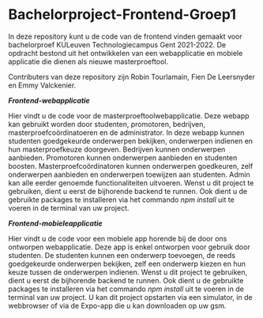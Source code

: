 # Bachelorproject-Frontend-Groep1
In deze repository kunt u de code van de frontend vinden gemaakt voor bachelorproef KULeuven Technologiecampus Gent 2021-2022. De opdracht bestond uit het ontwikkelen van een webapplicatie en mobiele applicatie die dienen als nieuwe masterproeftool.

Contributers van deze repository zijn Robin Tourlamain, Fien De Leersnyder en Emmy Valckenier.

*****Frontend-webapplicatie*****

Hier vindt u de code voor de masterproeftoolwebapplicatie. Deze webapp kan gebruikt worden door  studenten, promotoren, bedrijven, masterproefcoördinatoeren en de administrator.
In deze webapp kunnen studenten goedgekeurde onderwerpen bekijken, onderwerpen indienen en hun masterproefkeuze doorgeven. 
Bedrijven kunnen onderwerpen aanbieden. Promotoren kunnen onderwerpen aanbieden en studenten boosten. Masterproefcoördinatoren kunnen onderwerpen goedkeuren, zelf onderwerpen aanbieden en onderwerpen toewijzen aan studenten. Admin kan alle eerder genoemde functionaliteiten uitvoeren.
Wenst u dit project te gebruiken, dient u eerst de bijhorende backend te runnen. Ook dient u de gebruikte packages te installeren via het commando *npm install* uit te voeren in de terminal van uw project.

*****Frontend-mobieleapplicatie*****

Hier vindt u de code voor een mobiele app horende bij de door ons ontworpen webapplicatie. Deze app is enkel ontworpen voor gebruik door studenten. 
De studenten kunnen een onderwerp toevoegen, de reeds goedgekeurde onderwerpen bekijken, zelf een onderwerp kiezen en hun keuze tussen de onderwerpen indienen.
Wenst u dit project te gebruiken, dient u eerst de bijhorende backend te runnen. Ook dient u de gebruikte packages te installeren via het commando *npm install* uit te voeren in de terminal van uw project.
U kan dit project opstarten via een simulator, in de webbrowser of via de Expo-app die u kan downloaden op uw gsm.


